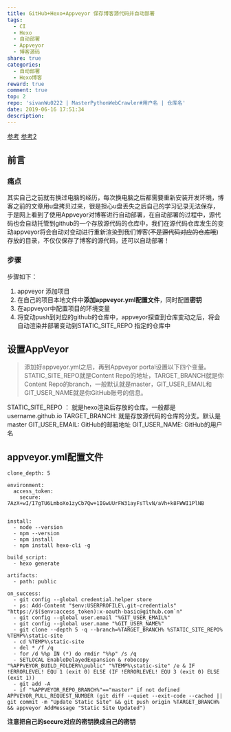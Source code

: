 ```yaml
---
title: GitHub+Hexo+Appveyor 保存博客源代码并自动部署
tags:
  - CI
  - Hexo
  - 自动部署
  - Appveyor
  - 博客源码
share: true
categories:
  - 自动部署
  - Hexo博客
reward: true
comment: true
top: 2
repo: 'sivanWu0222 | MasterPythonWebCrawler#用户名 | 仓库名'
date: 2019-06-16 17:51:34
description:
---
```


[参考](https://www.jianshu.com/p/db9a95078b16)
[参考2](https://formulahendry.github.io/2016/12/04/hexo-ci/)

## 前言


### 痛点
其实自己之前就有换过电脑的经历，每次换电脑之后都需要重新安装开发环境，博客之前的文章用u盘拷贝过来，很是担心u盘丢失之后自己的学习记录无法保存，于是网上看到了使用Appveyor对博客进行自动部署，在自动部署的过程中，源代码也会自动托管到github的一个存放源代码的仓库中，我们在源代码仓库发生的变动appveyor将会自动对变动进行重新渲染到我们博客(~~不是源代码对应的仓库哦~~)存放的目录，不仅仅保存了博客的源代码，还可以自动部署！

### 步骤
步骤如下：
1. appveyor 添加项目
2. 在自己的项目本地文件中**添加appveyor.yml配置文件**，同时配置**密钥**
3. 在appveyor中配置项目的环境变量
4. 将变动push到对应的github的仓库中，appveyor探查到仓库变动之后，将会自动渲染并部署变动到STATIC_SITE_REPO 指定的仓库中


## 设置AppVeyor
> 添加好appveyor.yml之后，再到Appveyor portal设置以下四个变量。STATIC_SITE_REPO就是Content Repo的地址，TARGET_BRANCH就是你Content Repo的branch，一般默认就是master，GIT_USER_EMAIL和GIT_USER_NAME就是你GitHub账号的信息。


STATIC_SITE_REPO ： 就是hexo渲染后存放的仓库。一般都是username.github.io
TARGET_BRANCH: 就是存放源代码的仓库的分支。默认是master
GIT_USER_EMAIL: GitHub的邮箱地址
GIT_USER_NAME: GitHub的用户名



## appveyor.yml配置文件

```
clone_depth: 5

environment:
  access_token:
    secure: 7AzX+wI/I7gTU6LmboXo1zyCb7Qw+1IGwUUrFW31ayFsTlvN/aVh+k8FWWI1PlNB


install:
  - node --version
  - npm --version
  - npm install
  - npm install hexo-cli -g

build_script:
  - hexo generate

artifacts:
  - path: public

on_success:
  - git config --global credential.helper store
  - ps: Add-Content "$env:USERPROFILE\.git-credentials" "https://$($env:access_token):x-oauth-basic@github.com`n"
  - git config --global user.email "%GIT_USER_EMAIL%"
  - git config --global user.name "%GIT_USER_NAME%"
  - git clone --depth 5 -q --branch=%TARGET_BRANCH% %STATIC_SITE_REPO% %TEMP%\static-site
  - cd %TEMP%\static-site
  - del * /f /q
  - for /d %%p IN (*) do rmdir "%%p" /s /q
  - SETLOCAL EnableDelayedExpansion & robocopy "%APPVEYOR_BUILD_FOLDER%\public" "%TEMP%\static-site" /e & IF !ERRORLEVEL! EQU 1 (exit 0) ELSE (IF !ERRORLEVEL! EQU 3 (exit 0) ELSE (exit 1))
  - git add -A
  - if "%APPVEYOR_REPO_BRANCH%"=="master" if not defined APPVEYOR_PULL_REQUEST_NUMBER (git diff --quiet --exit-code --cached || git commit -m "Update Static Site" && git push origin %TARGET_BRANCH% && appveyor AddMessage "Static Site Updated")
```

**注意把自己的secure对应的密钥换成自己的密钥**


<!-- more -->
